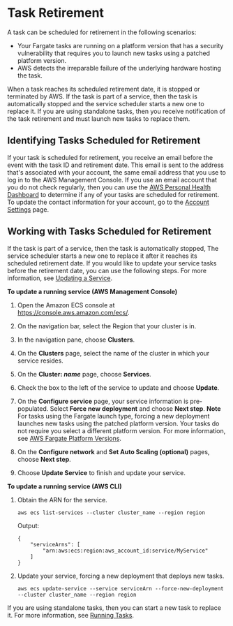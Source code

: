 # Task Retirement<a name="task-retirement"></a>

A task can be scheduled for retirement in the following scenarios:
+ Your Fargate tasks are running on a platform version that has a security vulnerability that requires you to launch new tasks using a patched platform version\.
+ AWS detects the irreparable failure of the underlying hardware hosting the task\.

When a task reaches its scheduled retirement date, it is stopped or terminated by AWS\. If the task is part of a service, then the task is automatically stopped and the service scheduler starts a new one to replace it\. If you are using standalone tasks, then you receive notification of the task retirement and must launch new tasks to replace them\.

## Identifying Tasks Scheduled for Retirement<a name="task-retirement-identify"></a>

If your task is scheduled for retirement, you receive an email before the event with the task ID and retirement date\. This email is sent to the address that's associated with your account, the same email address that you use to log in to the AWS Management Console\. If you use an email account that you do not check regularly, then you can use the [AWS Personal Health Dashboard](http://aws.amazon.com/premiumsupport/phd/) to determine if any of your tasks are scheduled for retirement\. To update the contact information for your account, go to the [Account Settings](https://console.aws.amazon.com/billing/home?#/account) page\.

## Working with Tasks Scheduled for Retirement<a name="task-retirement-working"></a>

If the task is part of a service, then the task is automatically stopped, The service scheduler starts a new one to replace it after it reaches its scheduled retirement date\. If you would like to update your service tasks before the retirement date, you can use the following steps\. For more information, see [Updating a Service](update-service.md)\.

**To update a running service \(AWS Management Console\)**

1. Open the Amazon ECS console at [https://console\.aws\.amazon\.com/ecs/](https://console.aws.amazon.com/ecs/)\.

1. On the navigation bar, select the Region that your cluster is in\.

1. In the navigation pane, choose **Clusters**\.

1. On the **Clusters** page, select the name of the cluster in which your service resides\.

1. On the **Cluster: *name*** page, choose **Services**\.

1. Check the box to the left of the service to update and choose **Update**\.

1. On the **Configure service** page, your service information is pre\-populated\. Select **Force new deployment** and choose **Next step**\.
**Note**  
For tasks using the Fargate launch type, forcing a new deployment launches new tasks using the patched platform version\. Your tasks do not require you select a different platform version\. For more information, see [AWS Fargate Platform Versions](platform_versions.md)\.

1. On the **Configure network** and **Set Auto Scaling \(optional\)** pages, choose **Next step**\.

1. Choose **Update Service** to finish and update your service\.

**To update a running service \(AWS CLI\)**

1. Obtain the ARN for the service\.

   ```
   aws ecs list-services --cluster cluster_name --region region
   ```

   Output:

   ```
   {
       "serviceArns": [
           "arn:aws:ecs:region:aws_account_id:service/MyService"
       ]
   }
   ```

1. Update your service, forcing a new deployment that deploys new tasks\.

   ```
   aws ecs update-service --service serviceArn --force-new-deployment --cluster cluster_name --region region
   ```

If you are using standalone tasks, then you can start a new task to replace it\. For more information, see [Running Tasks](ecs_run_task.md)\.